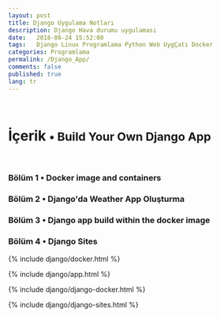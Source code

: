 ```yaml
---
layout: post
title: Django Uygulama Notları
description: Django Hava durumu uygulaması
date:   2018-08-24 15:52:00
tags:   Django Linux Programlama Python Web UygÇatı Docker
categories: Programlama
permalink: /Django_App/
comments: false
published: true
lang: tr
---
```


<style>
span {
    color:#039BE5;
    cursor:pointer;
}
table {
    font-family: arial, sans-serif;
    border-collapse: collapse;
    width: 100%;
}

td, th {
    border: 1px solid #dddddd;
    text-align: left;
    padding: 8px;
}

tr:nth-child(even) {
    background-color: #dddddd;
}
</style>

<!-- syntax highlighting CSS -->
<link rel="stylesheet" href="{{ site.baseurl }}/css/menu.css" type="text/css" >

<br>
<h1>İçerik <small>&bull; Build Your Own Django App</small></h1><br>

<h3><span onclick="show('Page1');"><a>Bölüm 1 &bull; Docker image and containers</a></span></h3>
<h3><span onclick="show('Page2');"><a>Bölüm 2 &bull; Django'da Weather App Oluşturma</a></span></h3>
<h3><span onclick="show('Page3');"><a>Bölüm 3 &bull; Django app build within the docker image</a></span></h3>
<h3><span onclick="show('Page4');"><a>Bölüm 4 &bull; Django Sites</a></span></h3>
 
<div class="teaser clearfix"></div>

{% include django/docker.html %}

<div class="teaser clearfix"></div>

{% include django/app.html %}

<div class="teaser clearfix"></div>

{% include django/django-docker.html %}

<div class="teaser clearfix"></div>

{% include django/django-sites.html %}

